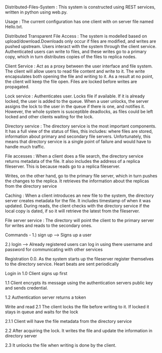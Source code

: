 Distributed-Files-System :
This system is constructed using REST services, written in python using web.py.

Usage :
The current configuration has one client with on server file named Hello.txt.

Distributed Transparent File Access :
The system is modelled based on upload/download.Downloads only occur if files are modified, and writes are pushed upstream. Users interact with the system through the client service. Authenticated users can write to files, and these writes go to a primary copy, which in turn distributes copies of the files to replica nodes.

Client Service :
Act as a proxy between the user interface and file system. The client will allow users to read file content and write to it. The write encapsulates both opening the file and writing to it. As a result at no point, the client will keep the file open. Files are locked before writes are propagated.

Lock service :
Authenticates user. Locks file if available. If it is already locked, the user is added to the queue.
When a user unlocks, the server assigns the lock to the user in the queue if there is one, and notifies it.
However, the whole system is susceptible deadlocks, as files could be left locked and other clients waiting for the lock.

Directory service :
The directory service is the most important components. It has a full view of the status of files, this includes: where files are stored, information about primary and secondary file servers. Unfortunately, this means that directory service is a single point of failure and would have to handle much traffic.

File accesses :
When a client does a file search, the directory service returns metadata of the file. It also includes the address of a replica fileserver. This is because reads go to a replica fileserver.

Writes, on the other hand, go to the primary file server, which in turn pushes the changes to the replica. It retrieves the information about the replicas from the directory service

Caching :
When a client introduces an new file to the system, the directory server creates metadata for the file. It includes timestamp of when it was updated. During reads, the client checks with the directory service if the local copy is dated, if so it will retrieve the latest from the fileserver.

File server service :
The directory will point the client to the primary server for writes and reads to the secondary ones.

Commands -
1.)	sign up --> Signs up a user

2.)	login --> Already registered users can log in using there username and password for communicating with other services


Registration
0.0. As the system starts up the fileserver register themselves to the directory service. Heart beats are sent periodically

Login in
1.0 Client signs up first

1.1 Client encrypts its message using the authentication servers public key and sends credential.

1.2 Authentication server returns a token

Write and read
2.1 The client locks the file before writing to it. If locked it stays in queue and waits for the lock

2.1.1 Client will have the file metadata from the directory service

2.2 After acquiring the lock. It writes the file and update the information in directory server

2.3 It unlocks the file when writing is done by the client.


